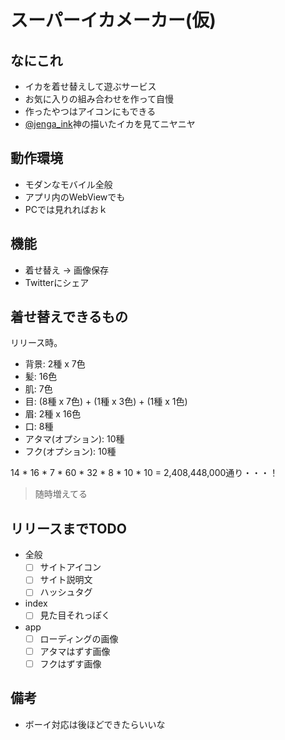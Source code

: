 # スーパーイカメーカー(仮)
## なにこれ
- イカを着せ替えして遊ぶサービス
- お気に入りの組み合わせを作って自慢
- 作ったやつはアイコンにもできる
- [@jenga_ink](https://twitter.com/jenga_ink)神の描いたイカを見てニヤニヤ

## 動作環境
- モダンなモバイル全般
- アプリ内のWebViewでも
- PCでは見れればおｋ

## 機能
- 着せ替え -> 画像保存
- Twitterにシェア

## 着せ替えできるもの
リリース時。

- 背景: 2種 x 7色
- 髪: 16色
- 肌: 7色
- 目: (8種 x 7色) + (1種 x 3色) + (1種 x 1色)
- 眉: 2種 x 16色
- 口: 8種
- アタマ(オプション): 10種
- フク(オプション): 10種

14 * 16 * 7 * 60 * 32 * 8 * 10 * 10 = 2,408,448,000通り・・・！

> 随時増えてる

## リリースまでTODO
- 全般
  - [ ] サイトアイコン
  - [ ] サイト説明文
  - [ ] ハッシュタグ
- index
  - [ ] 見た目それっぽく
- app
  - [ ] ローディングの画像
  - [ ] アタマはずす画像
  - [ ] フクはずす画像

## 備考
- ボーイ対応は後ほどできたらいいな
